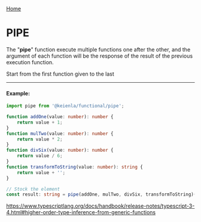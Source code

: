 [Home](./../../README.md)

# PIPE

The "**pipe**" function execute multiple functions one after the other, and the argument of each function will be the response of the result of the previous execution function.

Start from the first function given to the last

---

#### Example:

```typescript
import pipe from '@keienla/functional/pipe';

function addOne(value: number): number {
    return value + 1;
}
function mulTwo(value: number): number {
    return value * 2;
}
function divSix(value: number): number {
    return value / 6;
}
function transformToString(value: number): string {
    return value + '';
}

// Stock the element
const result: string = pipe(addOne, mulTwo, divSix, transformToString)(1997); // => 666 - exact same thing that transformToString(divSix(mulTwo(addOne(1997)))) => 1997 + 1 = 1998 => 1998 * 2 = 3996 => 3996 / 6 = 666 => 666 + '' = '666'
```

https://www.typescriptlang.org/docs/handbook/release-notes/typescript-3-4.html#higher-order-type-inference-from-generic-functions
